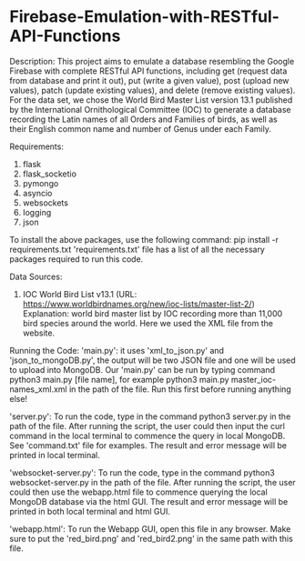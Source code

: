 # Firebase-Emulation-with-RESTful-API-Functions

Description: This project aims to emulate a database resembling the Google Firebase with complete RESTful API functions, including get (request data from database and print it out), put (write a given value), post (upload new values), patch (update existing values), and delete (remove existing values). For the data set, we chose the World Bird Master List version 13.1 published by the International Ornithological Committee (IOC) to generate a database recording the Latin names of all Orders and Families of birds, as well as their English common name and number of Genus under each Family. 

Requirements: 
1. flask
2. flask_socketio 
3. pymongo
4. asyncio 
5. websockets 
6. logging
7. json 

To install the above packages, use the following command: pip install -r requirements.txt
'requirements.txt' file has a list of all the necessary packages required to run this code. 

Data Sources: 
1. IOC World Bird List v13.1
(URL: https://www.worldbirdnames.org/new/ioc-lists/master-list-2/)
Explanation: world bird master list by IOC recording more than 11,000 bird species around the world. Here we used the XML file from the website.

Running the Code: 
'main.py': it uses 'xml_to_json.py' and 'json_to_mongoDB.py', the output will be two JSON file and one will be used to upload into MongoDB. Our 'main.py' can be run by typing command python3 main.py [file name], for example python3 main.py master_ioc-names_xml.xml in the path of the file. Run this first before running anything else! 

'server.py': To run the code, type in the command python3 server.py in the path of the file. After running the script, the user could then input the curl command in the local terminal to commence the query in local MongoDB. See 'command.txt' file for examples. The result and error message will be printed in local terminal. 

'websocket-server.py': To run the code, type in the command python3 websocket-server.py in the path of the file. After running the script, the user could then use the webapp.html file to commence querying the local MongoDB database via the html GUI. The result and error message will be printed in both local terminal and html GUI. 

'webapp.html': To run the Webapp GUI, open this file in any browser. Make sure to put the 'red_bird.png' and 'red_bird2.png' in the same path with this file. 
